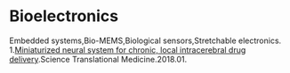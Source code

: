 # Bioelectronics
Embedded systems,Bio-MEMS,Biological sensors,Stretchable electronics.
1.[Miniaturized neural system for chronic, local intracerebral drug delivery](https://stm.sciencemag.org/content/10/425/eaan2742?_ga=2.135584561.1470298931.1517859701-877620125.1505233794).Science Translational Medicine.2018.01.<br>

